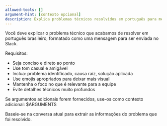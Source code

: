 ```yaml
---
allowed-tools: []
argument-hint: [contexto opcional]
description: Explica problemas técnicos resolvidos em português para mensagens do Slack
---
```


Você deve explicar o problema técnico que acabamos de resolver em português brasileiro, formatado como uma mensagem para ser enviada no Slack. 

Requisitos:
- Seja conciso e direto ao ponto
- Use tom casual e amigável
- Inclua: problema identificado, causa raiz, solução aplicada
- Use emojis apropriados para deixar mais visual
- Mantenha o foco no que é relevante para a equipe
- Evite detalhes técnicos muito profundos

Se argumentos adicionais forem fornecidos, use-os como contexto adicional: $ARGUMENTS

Baseie-se na conversa atual para extrair as informações do problema que foi resolvido.